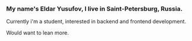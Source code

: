 ### My name's Eldar Yusufov, I live in Saint-Petersburg, Russia. 
Currently i'm a student, interested in backend and frontend development.

Would want to lean more.